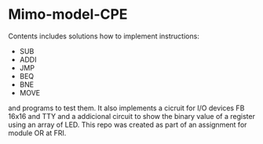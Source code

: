 <h1>Mimo-model-CPE</h1>
<p>Contents includes solutions how to implement instructions:</p>
<ul>
  <li>SUB</li>
  <li>ADDI</li>
  <li>JMP</li>
  <li>BEQ</li>
  <li>BNE</li>
  <li>MOVE</li>
</ul>
<p>
 and programs to test them.
 It also implements a cicruit for I/O devices FB 16x16 and TTY and a addicional circuit to show the binary value of a register using an array of LED.
 This repo was created as part of an assignment for module OR at FRI.
</p>
